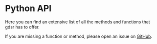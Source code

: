 # Python API

Here you can find an extensive list of all the methods and functions that gdsr has to offer.

If you are missing a function or method, please open an issue on [GitHub](https://github.com/MatthewMckee4/gdsr).
